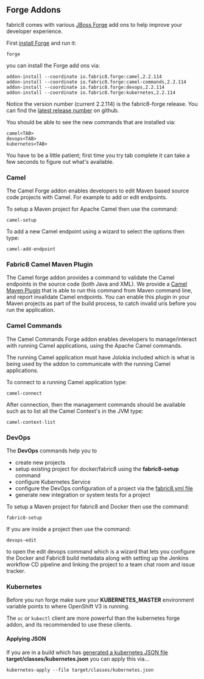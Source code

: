 ## Forge Addons

fabric8 comes with various [JBoss Forge](http://forge.jboss.org/) add ons to help improve your developer experience.

First [install Forge](http://forge.jboss.org/download) and run it:

    forge

you can install the Forge add ons via:

    addon-install --coordinate io.fabric8.forge:camel,2.2.114
    addon-install --coordinate io.fabric8.forge:camel-commands,2.2.114
    addon-install --coordinate io.fabric8.forge:devops,2.2.114
    addon-install --coordinate io.fabric8.forge:kubernetes,2.2.114

Notice the version number (current 2.2.114) is the fabric8-forge release. You can find the [latest release number](https://github.com/fabric8io/fabric8-forge/releases) on github. 

You should be able to see the new commands that are installed via:

    camel<TAB>
    devops<TAB>
    kubernetes<TAB>

You have to be a little patient; first time you try tab complete it can take a few seconds to figure out what's available.


### Camel

The Camel Forge addon enables developers to edit Maven based source code projects with Camel. For example to add or edit endpoints.

To setup a Maven project for Apache Camel then use the command:

    camel-setup

To add a new Camel endpoint using a wizard to select the options then type:

    camel-add-endpoint

### Fabric8 Camel Maven Plugin

The Camel forge addon provides a command to validate the Camel endpoints in the source code (both Java and XML). We provide a [Camel Maven Plugin](camelMavenPlugin.md) that is able to run this command from Maven command line, and report invalidate Camel endpoints. You can enable this plugin in your Maven projects as part of the build process, to catch invalid uris before you run the application.

### Camel Commands

The Camel Commands Forge addon enables developers to manage/interact with running Camel applications, using the Apache Camel commands.

The running Camel application must have Jolokia included which is what is being used by the addon to communicate with the running Camel applications.

To connect to a running Camel application type:

    camel-connect

After connection, then the management commands should be available such as to list all the Camel Context's in the JVM type:

    camel-context-list
    

### DevOps

The **DevOps** commands help you to 

* create new projects
* setup existing project for docker/fabric8 using the **fabric8-setup** command
* configure Kubernetes Service
* configure the DevOps configuration of a project via the [fabric8.yml file](fabric8YmlFile.html)
* generate new integration or system tests for a project


To setup a Maven project for fabric8 and Docker then use the command:

    fabric8-setup

If you are inside a project then use the command:

    devops-edit
    
to open the edit devops command which is a wizard that lets you configure the Docker and Fabric8 build metadata along with setting up the Jenkins workflow CD pipeline and linking the project to a team chat room and issue tracker.
    
### Kubernetes

Before you run forge make sure your **KUBERNETES_MASTER** environment variable points to where OpenShift V3 is running.

The `oc` or `kubectl` client are more powerful than the kubernetes forge addon, and its recommended to use these clients.

#### Applying JSON

If you are in a build which has [generated a kubernetes JSON file](mavenPlugin.html#generating-the-json) **target/classes/kubernetes.json** you can apply this via...

    kubernetes-apply --file target/classes/kubernetes.json

